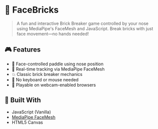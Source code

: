 # 🧱 FaceBricks

> A fun and interactive Brick Breaker game controlled by your nose using MediaPipe's FaceMesh and JavaScript. Break bricks with just face movement—no hands needed!

## 🎮 Features

- 🧠 Face-controlled paddle using nose position
- 🎯 Real-time tracking via MediaPipe FaceMesh
- 💥 Classic brick breaker mechanics
- 🚫 No keyboard or mouse needed
- 📱 Playable on webcam-enabled browsers

## 🧰 Built With

- JavaScript (Vanilla)
- [MediaPipe FaceMesh](https://google.github.io/mediapipe/solutions/face_mesh.html)
- HTML5 Canvas
